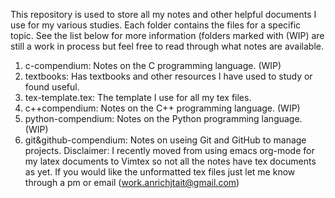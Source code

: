 This repository is used to store all my notes and other helpful documents I use for my various studies.
Each folder contains the files for a specific topic. See the list below for more information (folders marked with (WIP) are still a work in process but feel free to read through what notes are available.

1. c-compendium: Notes on the C programming language. (WIP)
2. textbooks: Has textbooks and other resources I have used to study or found useful.
3. tex-template.tex: The template I use for all my tex files.
4. c++compendium: Notes on the C++ programming language. (WIP)
5. python-compendium: Notes on the Python programming language. (WIP)
6. git&github-compendium: Notes on useing Git and GitHub to manage projects.
Disclaimer: I recently moved from using emacs org-mode for my latex documents to Vimtex so not all the notes have tex documents as yet. If you would like the unformatted tex files just let me know through a pm or email (work.anrichjtait@gmail.com)
